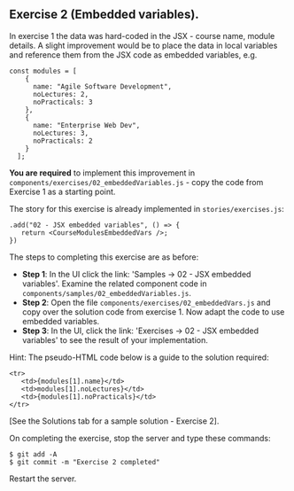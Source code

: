 ## Exercise 2 (Embedded variables).

In exercise 1 the data was hard-coded in the JSX - course name, module details. A slight improvement would be to place the data in local variables and reference them from the JSX code as embedded variables, e.g.
~~~
const modules = [
    {
      name: "Agile Software Development",
      noLectures: 2,
      noPracticals: 3
    },
    {
      name: "Enterprise Web Dev",
      noLectures: 3,
      noPracticals: 2
    }
  ];
~~~
__You are required__ to implement this improvement in `components/exercises/02_embeddedVariables.js` - copy the code from Exercise 1 as a starting point. 

The story for this exercise is already implemented in `stories/exercises.js`:
~~~
.add("02 - JSX embedded variables", () => {
   return <CourseModulesEmbeddedVars />;
})
~~~
The steps to completing this exercise are as before:
 
+ __Step 1__: In the UI click the link: 'Samples -> 02 - JSX embedded variables'. Examine the related component code in `components/samples/02_embeddedVariables.js`.
+ __Step 2__: Open the file `components/exercises/02_embeddedVars.js` and copy over the solution code from exercise 1. Now adapt the code to use embedded variables.
+ __Step 3__: In the UI, click the link: 'Exercises -> 02 - JSX embedded variables' to see the result of your implementation. 

Hint: The pseudo-HTML code below is a guide to the solution required:
~~~       
<tr>
   <td>{modules[1].name}</td>
   <td>modules[1].noLectures}</td>
   <td>{modules[1].noPracticals}</td>
</tr>
~~~

[See the Solutions tab for a sample solution - Exercise 2].

On completing the exercise, stop the server and type these commands:
~~~
$ git add -A
$ git commit -m "Exercise 2 completed"
~~~
Restart the server.

[solutions]: https://tutors-design.netlify.com/lab/wad2-2019-wit.netlify.com/topic02/book-1/Solutions

